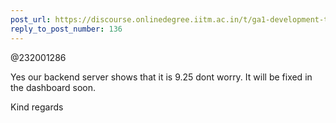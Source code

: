 ```yaml
---
post_url: https://discourse.onlinedegree.iitm.ac.in/t/ga1-development-tools-discussion-thread-tds-jan-2025/161083/138
reply_to_post_number: 136
---
```

@232001286

Yes our backend server shows that it is 9.25 dont worry. It will be fixed in the dashboard soon.

Kind regards